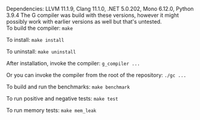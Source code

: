 Dependencies: LLVM 11.1.9, Clang 11.1.0, .NET 5.0.202, Mono 6.12.0, Python 3.9.4
The G compiler was build with these versions, however it might possibly work with earlier versions as well but that's untested.  
To build the compiler: `make`

To install: `make install`

To uninstall: `make uninstall`

After installation, invoke the compiler: `g_compiler ...`
 
Or you can invoke the compiler from the root of the repository: `./gc ...`

To build and run the benchmarks: `make benchmark`

To run positive and negative tests: `make test`

To run memory tests: `make mem_leak`
